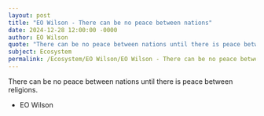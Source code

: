 ```yaml
---
layout: post
title: "EO Wilson - There can be no peace between nations"
date: 2024-12-28 12:00:00 -0000
author: EO Wilson
quote: "There can be no peace between nations until there is peace between religions."
subject: Ecosystem
permalink: /Ecosystem/EO Wilson/EO Wilson - There can be no peace between nations
---
```


There can be no peace between nations until there is peace between religions.

- EO Wilson
